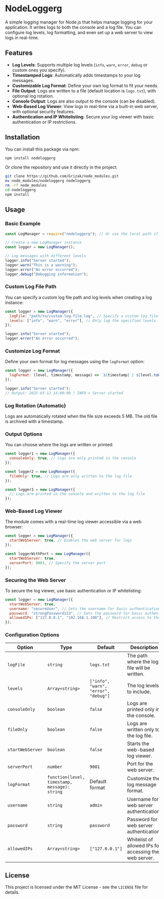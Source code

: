 # NodeLoggerg

A simple logging manager for Node.js that helps manage logging for your application. It writes logs to both the console and a log file. You can configure log levels, log formatting, and even set up a web server to view logs in real-time.

## Features

- **Log Levels**: Supports multiple log levels (`info`, `warn`, `error`, `debug` or custom ones you specify).
- **Timestamped Logs**: Automatically adds timestamps to your log messages.
- **Customizable Log Format**: Define your own log format to fit your needs.
- **File Output**: Logs are written to a file (default location is `logs.txt`), with optional log rotation.
- **Console Output**: Logs are also output to the console (can be disabled).
- **Web-Based Log Viewer**: View logs in real-time via a built-in web server, with optional security features.
- **Authentication and IP Whitelisting**: Secure your log viewer with basic authentication or IP restrictions.

## Installation

You can install this package via npm:

```bash
npm install nodeloggerg
```

Or clone the repository and use it directly in the project:

```bash
git clone https://github.com/Grizak/node_modules.git
mv node_modules/nodeloggerg nodeloggerg
rm -rf node_modules
cd nodeloggerg
npm install
```

## Usage

### Basic Example

```javascript
const LogManager = require("nodeloggerg"); // Or use the local path if you cloned the repo

// Create a new LogManager instance
const logger = new LogManager();

// Log messages with different levels
logger.info("Server started");
logger.warn("This is a warning");
logger.error("An error occurred");
logger.debug("Debugging information");
```

### Custom Log File Path

You can specify a custom log file path and log levels when creating a log instance:

```javascript
const logger = new LogManager({
  logFile: "path/to/custom-log-file.log", // Specify a custom log file path
  levels: ["info", "warn", "error"], // Only log the specified levels
});

logger.info("Server started");
logger.error("An error occurred");
```

### Customize Log Format

Define your own format for log messages using the `logFormat` option:

```javascript
const logger = new LogManager({
  logFormat: (level, timestamp, message) => `${timestamp} | ${level.toUpperCase()} > ${message}`
});

logger.info("Server started");
// Output: 2025-03-12 14:00:00 | INFO > Server started
```

### Log Rotation (Automatic)

Logs are automatically rotated when the file size exceeds 5 MB. The old file is archived with a timestamp.

### Output Options

You can choose where the logs are written or printed:

```javascript
const logger1 = new LogManager({
  consoleOnly: true, // Logs are only printed in the console
});

const logger2 = new LogManager({
  fileOnly: true, // Logs are only written to the log file
});

const logger3 = new LogManager({
  // Logs are printed in the console and written to the log file
});
```

### Web-Based Log Viewer

The module comes with a real-time log viewer accessible via a web browser:

```javascript
const logger = new LogManager({
  startWebServer: true, // Enables the web server for logs
});

const loggerWithPort = new LogManager({
  startWebServer: true,
  serverPort: 9001, // Specify the server port
});
```

### Securing the Web Server

To secure the log viewer, use basic authentication or IP whitelisting:

```javascript
const logger = new LogManager({
  startWebServer: true,
  username: "secureUser", // Sets the username for basic authentication
  password: "strongPassword123", // Sets the password for basic authentication
  allowedIPs: ["127.0.0.1", "192.168.1.100"], // Restrict access to these IPs
});
```

### Configuration Options

| Option           | Type                            | Default                              | Description                                                 |
| ----------------- | ------------------------------- | ------------------------------------ | ----------------------------------------------------------- |
| `logFile`        | `string`                        | `logs.txt`                           | The path where the log file will be written.                |
| `levels`         | `Array<string>`                 | `["info", "warn", "error", "debug"]` | The log levels to include.                                  |
| `consoleOnly`    | `boolean`                       | `false`                              | Logs are printed only in the console.                       |
| `fileOnly`       | `boolean`                       | `false`                              | Logs are written only to the log file.                      |
| `startWebServer` | `boolean`                       | `false`                              | Starts the web-based log viewer.                            |
| `serverPort`     | `number`                        | `9001`                               | Port for the web server.                                     |
| `logFormat`      | `function(level, timestamp, message): string` | Default format                     | Customize the log message format.                           |
| `username`       | `string`                        | `admin`                              | Username for web server authentication.                     |
| `password`       | `string`                        | `password`                           | Password for web server authentication.                     |
| `allowedIPs`     | `Array<string>`                 | `["127.0.0.1"]`                      | Whitelist of allowed IPs for accessing the web server.       |

## License

This project is licensed under the MIT License - see the `LICENSE` file for details.

